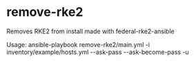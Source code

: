 # remove-rke2
Removes RKE2 from install made with federal-rke2-ansible

Usage: ansible-playbook remove-rke2/main.yml -i inventory/example/hosts.yml --ask-pass --ask-become-pass -u <user>
